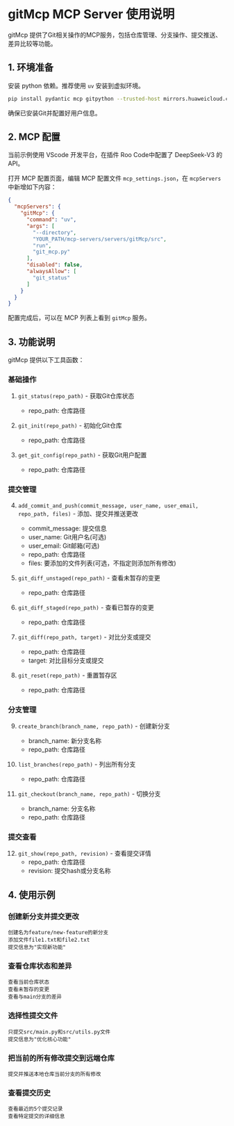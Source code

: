 # gitMcp MCP Server 使用说明

gitMcp 提供了Git相关操作的MCP服务，包括仓库管理、分支操作、提交推送、差异比较等功能。

## 1. 环境准备

安装 python 依赖。推荐使用 `uv` 安装到虚拟环境。

```bash
pip install pydantic mcp gitpython --trusted-host mirrors.huaweicloud.com -i https://mirrors.huaweicloud.com/repository/pypi/simple
```

确保已安装Git并配置好用户信息。

## 2. MCP 配置

当前示例使用 VScode 开发平台，在插件 Roo Code中配置了 DeepSeek-V3 的API。

打开 MCP 配置页面，编辑 MCP 配置文件 `mcp_settings.json`，在 `mcpServers` 中新增如下内容：


```json
{
  "mcpServers": {
    "gitMcp": {
      "command": "uv",
      "args": [
        "--directory",
        "YOUR_PATH/mcp-servers/servers/gitMcp/src",
        "run",
        "git_mcp.py"
      ],
      "disabled": false,
      "alwaysAllow": [
        "git_status"
      ]
    }
  }
}
```

配置完成后，可以在 MCP 列表上看到 `gitMcp` 服务。

## 3. 功能说明

gitMcp 提供以下工具函数：

### 基础操作
1. `git_status(repo_path)` - 获取Git仓库状态
   - repo_path: 仓库路径

2. `git_init(repo_path)` - 初始化Git仓库
   - repo_path: 仓库路径

3. `get_git_config(repo_path)` - 获取Git用户配置
   - repo_path: 仓库路径

### 提交管理
4. `add_commit_and_push(commit_message, user_name, user_email, repo_path, files)` - 添加、提交并推送更改
   - commit_message: 提交信息
   - user_name: Git用户名(可选)
   - user_email: Git邮箱(可选)
   - repo_path: 仓库路径
   - files: 要添加的文件列表(可选，不指定则添加所有修改)

5. `git_diff_unstaged(repo_path)` - 查看未暂存的变更
   - repo_path: 仓库路径

6. `git_diff_staged(repo_path)` - 查看已暂存的变更
   - repo_path: 仓库路径

7. `git_diff(repo_path, target)` - 对比分支或提交
   - repo_path: 仓库路径
   - target: 对比目标分支或提交

8. `git_reset(repo_path)` - 重置暂存区
   - repo_path: 仓库路径

### 分支管理
9. `create_branch(branch_name, repo_path)` - 创建新分支
   - branch_name: 新分支名称
   - repo_path: 仓库路径

10. `list_branches(repo_path)` - 列出所有分支
    - repo_path: 仓库路径

11. `git_checkout(branch_name, repo_path)` - 切换分支
    - branch_name: 分支名称
    - repo_path: 仓库路径

### 提交查看
12. `git_show(repo_path, revision)` - 查看提交详情
    - repo_path: 仓库路径
    - revision: 提交hash或分支名称

## 4. 使用示例

### 创建新分支并提交更改

```
创建名为feature/new-feature的新分支
添加文件file1.txt和file2.txt
提交信息为"实现新功能"
```

### 查看仓库状态和差异

```
查看当前仓库状态
查看未暂存的变更
查看与main分支的差异
```

### 选择性提交文件

```
只提交src/main.py和src/utils.py文件
提交信息为"优化核心功能"
```

### 把当前的所有修改提交到远端仓库

```
提交并推送本地仓库当前分支的所有修改
```

### 查看提交历史

```
查看最近的5个提交记录
查看特定提交的详细信息
